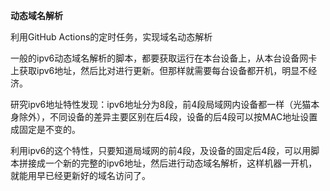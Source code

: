 **动态域名解析**

  利用GitHub Actions的定时任务，实现域名动态解析

  一般的ipv6动态域名解析的脚本，都要获取运行在本台设备上，从本台设备网卡上获取ipv6地址，然后比对进行更新。但那样就需要每台设备都开机，明显不经济。

  研究ipv6地址特性发现：ipv6地址分为8段，前4段局域网内设备都一样（光猫本身除外），不同设备的差异主要区别在后4段，设备的后4段可以按MAC地址设置成固定是不变的。

  利用ipv6的这个特性，只要知道局域网的前4段，及设备的固定后4段，可以用脚本拼接成一个新的完整的ipv6地址，然后进行动态域名解析，这样机器一开机，就能用早已经更新好的域名访问了。
